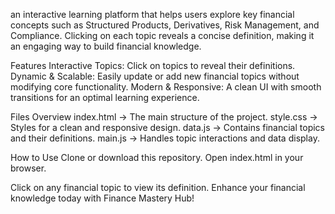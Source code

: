 an interactive learning platform that helps users explore key financial concepts such as Structured Products, Derivatives, Risk Management, and Compliance. Clicking on each topic reveals a concise definition, making it an engaging way to build financial knowledge.

Features
  Interactive Topics: Click on topics to reveal their definitions.
  Dynamic & Scalable: Easily update or add new financial topics without modifying core functionality.
  Modern & Responsive: A clean UI with smooth transitions for an optimal learning experience.

Files Overview
  index.html → The main structure of the project.
  style.css → Styles for a clean and responsive design.
  data.js → Contains financial topics and their definitions.
  main.js → Handles topic interactions and data display.

How to Use
  Clone or download this repository.
  Open index.html in your browser.

Click on any financial topic to view its definition.
  Enhance your financial knowledge today with Finance Mastery Hub!
